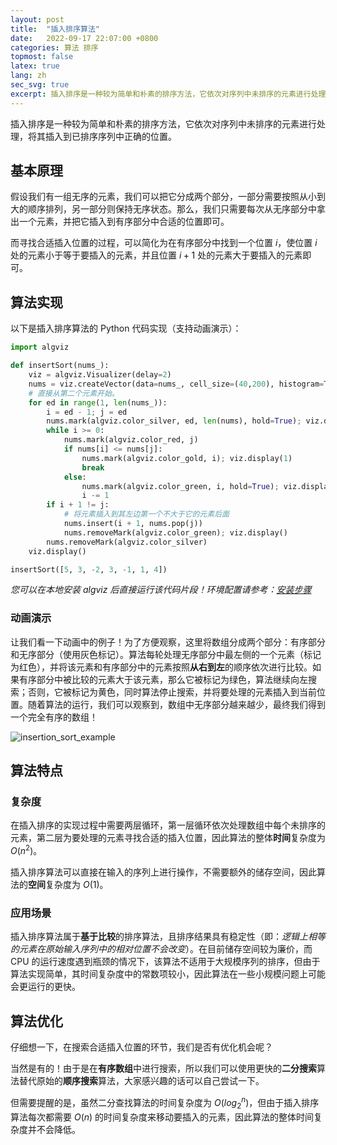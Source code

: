 ```yaml
---
layout: post
title:  "插入排序算法"
date:   2022-09-17 22:07:00 +0800
categories: 算法 排序
topmost: false
latex: true
lang: zh
sec_svg: true
excerpt: 插入排序是一种较为简单和朴素的排序方法，它依次对序列中未排序的元素进行处理，将其插入到已排序序列中正确的位置。
---
```



插入排序是一种较为简单和朴素的排序方法，它依次对序列中未排序的元素进行处理，将其插入到已排序序列中正确的位置。

## 基本原理

假设我们有一组无序的元素，我们可以把它分成两个部分，一部分需要按照从小到大的顺序排列，另一部分则保持无序状态。那么，我们只需要每次从无序部分中拿出一个元素，并把它插入到有序部分中合适的位置即可。

而寻找合适插入位置的过程，可以简化为在有序部分中找到一个位置 $i$，使位置 $i$ 处的元素小于等于要插入的元素，并且位置 $i+1$ 处的元素大于要插入的元素即可。

## 算法实现

以下是插入排序算法的 Python 代码实现（支持动画演示）：

```python
import algviz

def insertSort(nums_):
    viz = algviz.Visualizer(delay=2)
    nums = viz.createVector(data=nums_, cell_size=(40,200), histogram=True, show_index=False)
    # 直接从第二个元素开始。
    for ed in range(1, len(nums_)):
        i = ed - 1; j = ed
        nums.mark(algviz.color_silver, ed, len(nums), hold=True); viz.display(1)
        while i >= 0:
            nums.mark(algviz.color_red, j)
            if nums[i] <= nums[j]:
                nums.mark(algviz.color_gold, i); viz.display(1)
                break
            else:
                nums.mark(algviz.color_green, i, hold=True); viz.display(1)
                i -= 1
        if i + 1 != j:
            # 将元素插入到其左边第一个不大于它的元素后面
            nums.insert(i + 1, nums.pop(j))
            nums.removeMark(algviz.color_green); viz.display()
        nums.removeMark(algviz.color_silver)
    viz.display()

insertSort([5, 3, -2, 3, -1, 1, 4])
```

*您可以在本地安装 algviz 后直接运行该代码片段！环境配置请参考：[安装步骤](https://algviz.com/cn/about.html#%E5%AE%89%E8%A3%85%E6%AD%A5%E9%AA%A4)*

### 动画演示

让我们看一下动画中的例子！为了方便观察，这里将数组分成两个部分：有序部分和无序部分（使用灰色标记）。算法每轮处理无序部分中最左侧的一个元素（标记为红色），并将该元素和有序部分中的元素按照**从右到左**的顺序依次进行比较。如果有序部分中被比较的元素大于该元素，那么它被标记为绿色，算法继续向左搜索；否则，它被标记为黄色，同时算法停止搜索，并将要处理的元素插入到当前位置。随着算法的运行，我们可以观察到，数组中无序部分越来越少，最终我们得到一个完全有序的数组！

![insertion_sort_example](https://cdn.jsdelivr.net/gh/zjl9959/algviz-launch@master/svgs/InsertionSort2.svg)

## 算法特点

### 复杂度

在插入排序的实现过程中需要两层循环，第一层循环依次处理数组中每个未排序的元素，第二层为要处理的元素寻找合适的插入位置，因此算法的整体**时间**复杂度为 $O(n^2)$。

插入排序算法可以直接在输入的序列上进行操作，不需要额外的储存空间，因此算法的**空间**复杂度为 $O(1)$。

### 应用场景

插入排序算法属于**基于比较**的排序算法，且排序结果具有稳定性（即：*逻辑上相等的元素在原始输入序列中的相对位置不会改变*）。在目前储存空间较为廉价，而 CPU 的运行速度遇到瓶颈的情况下，该算法不适用于大规模序列的排序，但由于算法实现简单，其时间复杂度中的常数项较小，因此算法在一些小规模问题上可能会更运行的更快。

## 算法优化

仔细想一下，在搜索合适插入位置的环节，我们是否有优化机会呢？

当然是有的！由于是在**有序数组**中进行搜索，所以我们可以使用更快的**二分搜索**算法替代原始的**顺序搜索**算法，大家感兴趣的话可以自己尝试一下。

但需要提醒的是，虽然二分查找算法的时间复杂度为 $O(log_2^n)$，但由于插入排序算法每次都需要 $O(n)$ 的时间复杂度来移动要插入的元素，因此算法的整体时间复杂度并不会降低。
